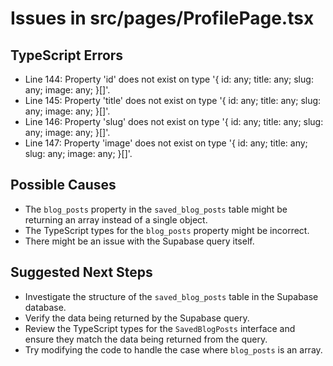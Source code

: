# Issues in src/pages/ProfilePage.tsx

## TypeScript Errors

- Line 144: Property 'id' does not exist on type '{ id: any; title: any; slug: any; image: any; }[]'.
- Line 145: Property 'title' does not exist on type '{ id: any; title: any; slug: any; image: any; }[]'.
- Line 146: Property 'slug' does not exist on type '{ id: any; title: any; slug: any; image: any; }[]'.
- Line 147: Property 'image' does not exist on type '{ id: any; title: any; slug: any; image: any; }[]'.

## Possible Causes

- The `blog_posts` property in the `saved_blog_posts` table might be returning an array instead of a single object.
- The TypeScript types for the `blog_posts` property might be incorrect.
- There might be an issue with the Supabase query itself.

## Suggested Next Steps

- Investigate the structure of the `saved_blog_posts` table in the Supabase database.
- Verify the data being returned by the Supabase query.
- Review the TypeScript types for the `SavedBlogPosts` interface and ensure they match the data being returned from the query.
- Try modifying the code to handle the case where `blog_posts` is an array.
